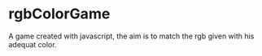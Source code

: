 # rgbColorGame
A game created with javascript, the aim is to match the rgb given with his adequat color.
